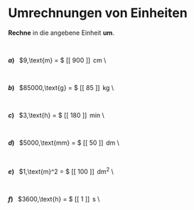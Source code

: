 <!--
version:  0.0.1

language: de

@style
input {
    text-align: center;
}

.flex-container {
    display: flex;
    flex-wrap: wrap;
    align-items: stretch;
    gap: 20px;
}

.flex-child {
    flex: 1;
    min-width: 350px;
    margin-right: 20px;
}

@media (max-width: 400px) {
    .flex-child {
        flex: 100%;
        margin-right: 0;
    }
}
@end

formula: \carry   \textcolor{red}{\scriptsize #1}
formula: \digit   \rlap{\carry{#1}}\phantom{#2}#2
formula: \permil  \text{‰}

import: https://raw.githubusercontent.com/LiaTemplates/Tikz-Jax/main/README.md

script: https://cdn.jsdelivr.net/gh/LiaTemplates/Tikz-Jax@main/dist/index.js


tags: Einheiten, Länge, Zeit, Masse, Fläche, leicht, sehr niedrig, Angeben

comment: Rechne von der einen Einheit in eine andere um.

author: Martin Lommatzsch

-->




# Umrechnungen von Einheiten

**Rechne** in die angebene Einheit **um**.

<br>


<section class="flex-container">

<div class="flex-child">

__$a)\;\;$__ $9\,\text{m} = $ [[ 900   ]] $\,\text{cm}$ \

<br>
</div>
<div class="flex-child">

__$b)\;\;$__ $85000\,\text{g} = $ [[ 85    ]] $\,\text{kg}$ \

<br>
</div>
<div class="flex-child">

__$c)\;\;$__ $3\,\text{h} = $ [[ 180   ]] $\,\text{min}$ \

<br>
</div>
<div class="flex-child">

__$d)\;\;$__ $5000\,\text{mm} = $ [[  50   ]] $\,\text{dm}$ \

<br>
</div>
<div class="flex-child">

__$e)\;\;$__ $1\,\text{m}^2 = $ [[  100  ]] $\,\text{dm}^2$ \

<br>
</div>
<div class="flex-child">

__$f)\;\;$__ $3600\,\text{h} = $ [[   1   ]] $\,\text{s}$ \

<br>
</div>


</section>

<br>
<br>
<br>
<br>
<br>